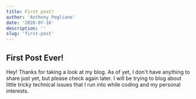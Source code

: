 ```yaml
---
title: First post!
author: 'Anthony Pogliano'
date: '2020-07-16'
description: ''
slug: 'first-post'
---
```


## First Post Ever!
Hey! Thanks for taking a look at my blog. As of yet, I don't have anything to share just yet, but please check again later. I will be trying to blog about little tricky technical issues that I run into while coding and my personal interests.
